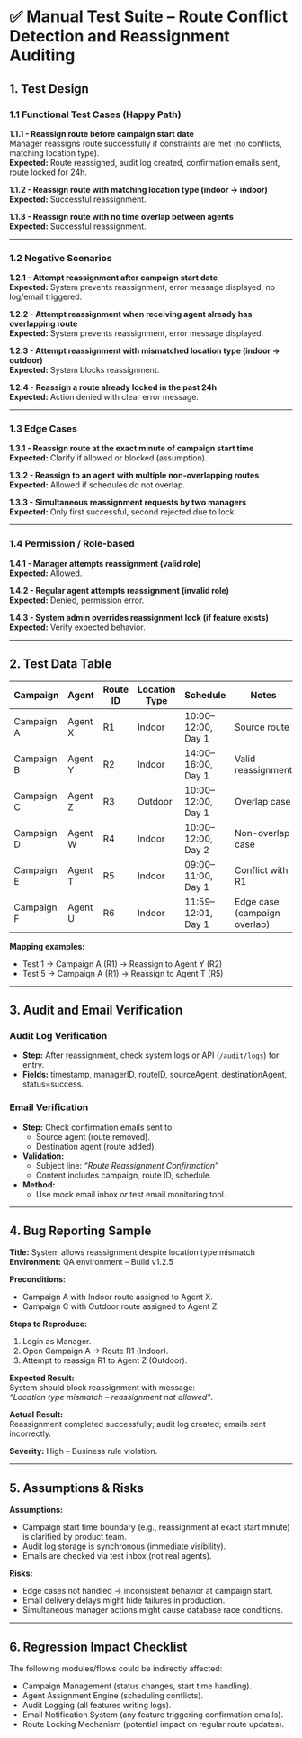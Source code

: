 # ✅ Manual Test Suite – Route Conflict Detection and Reassignment Auditing

## 1. Test Design

### 1.1 Functional Test Cases (Happy Path)

**1.1.1 - Reassign route before campaign start date**  
Manager reassigns route successfully if constraints are met (no conflicts, matching location type).  
**Expected:** Route reassigned, audit log created, confirmation emails sent, route locked for 24h.  

**1.1.2 - Reassign route with matching location type (indoor → indoor)**  
**Expected:** Successful reassignment.  

**1.1.3 - Reassign route with no time overlap between agents**  
**Expected:** Successful reassignment.  

---

### 1.2 Negative Scenarios

**1.2.1 - Attempt reassignment after campaign start date**  
**Expected:** System prevents reassignment, error message displayed, no log/email triggered.  

**1.2.2 - Attempt reassignment when receiving agent already has overlapping route**  
**Expected:** System prevents reassignment, error message displayed.  

**1.2.3 - Attempt reassignment with mismatched location type (indoor → outdoor)**  
**Expected:** System blocks reassignment.  

**1.2.4 - Reassign a route already locked in the past 24h**  
**Expected:** Action denied with clear error message.  

---

### 1.3 Edge Cases

**1.3.1 - Reassign route at the exact minute of campaign start time**  
**Expected:** Clarify if allowed or blocked (assumption).  

**1.3.2 - Reassign to an agent with multiple non-overlapping routes**  
**Expected:** Allowed if schedules do not overlap.  

**1.3.3 - Simultaneous reassignment requests by two managers**  
**Expected:** Only first successful, second rejected due to lock.  

---

### 1.4 Permission / Role-based

**1.4.1 - Manager attempts reassignment (valid role)**  
**Expected:** Allowed.  

**1.4.2 - Regular agent attempts reassignment (invalid role)**  
**Expected:** Denied, permission error.  

**1.4.3 - System admin overrides reassignment lock (if feature exists)**  
**Expected:** Verify expected behavior.  

---

## 2. Test Data Table

| Campaign   | Agent   | Route ID | Location Type | Schedule            | Notes                        |
|------------|---------|----------|---------------|---------------------|------------------------------|
| Campaign A | Agent X | R1       | Indoor        | 10:00–12:00, Day 1  | Source route                 |
| Campaign B | Agent Y | R2       | Indoor        | 14:00–16:00, Day 1  | Valid reassignment           |
| Campaign C | Agent Z | R3       | Outdoor       | 10:00–12:00, Day 1  | Overlap case                 |
| Campaign D | Agent W | R4       | Indoor        | 10:00–12:00, Day 2  | Non-overlap case             |
| Campaign E | Agent T | R5       | Indoor        | 09:00–11:00, Day 1  | Conflict with R1             |
| Campaign F | Agent U | R6       | Indoor        | 11:59–12:01, Day 1  | Edge case (campaign overlap) |

**Mapping examples:**  
- Test 1 → Campaign A (R1) → Reassign to Agent Y (R2)  
- Test 5 → Campaign A (R1) → Reassign to Agent T (R5)  

---

## 3. Audit and Email Verification

### Audit Log Verification
- **Step:** After reassignment, check system logs or API (`/audit/logs`) for entry.  
- **Fields:** timestamp, managerID, routeID, sourceAgent, destinationAgent, status=success.  

### Email Verification
- **Step:** Check confirmation emails sent to:  
  - Source agent (route removed).  
  - Destination agent (route added).  
- **Validation:**  
  - Subject line: *“Route Reassignment Confirmation”*  
  - Content includes campaign, route ID, schedule.  
- **Method:**  
  - Use mock email inbox or test email monitoring tool.  

---

## 4. Bug Reporting Sample

**Title:** System allows reassignment despite location type mismatch  
**Environment:** QA environment – Build v1.2.5  

**Preconditions:**  
- Campaign A with Indoor route assigned to Agent X.  
- Campaign C with Outdoor route assigned to Agent Z.  

**Steps to Reproduce:**  
1. Login as Manager.  
2. Open Campaign A → Route R1 (Indoor).  
3. Attempt to reassign R1 to Agent Z (Outdoor).  

**Expected Result:**  
System should block reassignment with message:  
*“Location type mismatch – reassignment not allowed”*.  

**Actual Result:**  
Reassignment completed successfully; audit log created; emails sent incorrectly.  

**Severity:** High – Business rule violation.  

---

## 5. Assumptions & Risks

**Assumptions:**  
- Campaign start time boundary (e.g., reassignment at exact start minute) is clarified by product team.  
- Audit log storage is synchronous (immediate visibility).  
- Emails are checked via test inbox (not real agents).  

**Risks:**  
- Edge cases not handled → inconsistent behavior at campaign start.  
- Email delivery delays might hide failures in production.  
- Simultaneous manager actions might cause database race conditions.  

---

## 6. Regression Impact Checklist

The following modules/flows could be indirectly affected:  
- Campaign Management (status changes, start time handling).  
- Agent Assignment Engine (scheduling conflicts).  
- Audit Logging (all features writing logs).  
- Email Notification System (any feature triggering confirmation emails).  
- Route Locking Mechanism (potential impact on regular route updates).  
